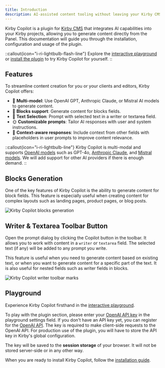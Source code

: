 ```yaml
---
title: Introduction
description: AI-assisted content tooling without leaving your Kirby CMS Panel.
---
```


Kirby Copilot is a plugin for [Kirby CMS](https://getkirby.com) that integrates AI capabilities into your Kirby projects, allowing you to generate content directly from the Panel. This documentation will guide you through the installation, configuration and usage of the plugin.

::callout{icon="i-ri-lightbulb-flash-line"}
Explore the [interactive playground](/playground) or [install the plugin](/docs/getting-started/installation) to try Kirby Copilot for yourself.
::

## Features

To streamline content creation for you or your clients and editors, Kirby Copilot offers:

- 🦙 **Multi-model**: Use OpenAI GPT, Anthropic Claude, or Mistral AI models to generate content.
- 🧱 **Blocks support**: Generate content for blocks fields.
- 📇 **Text Selection**: Prompt with selected text in a writer or textarea field.
- 🌞 **Customizable prompts**: Tailor AI responses with user and system instructions.
- 🎀 **Context-aware responses**: Include context from other fields with placeholders in user prompts to improve content relevance.

::callout{icon="i-ri-lightbulb-line"}
Kirby Copilot is multi-modal and supports [OpenAI models](https://platform.openai.com/docs/models) such as GPT-4o, [Anthropic Claude](https://www.anthropic.com/claude), and [Mistral models](https://mistral.ai/product/). We will add support for other AI providers if there is enough demand.
::

## Blocks Generation

One of the key features of Kirby Copilot is the ability to generate content for block fields. This feature is especially useful when creating content for complex layouts such as landing pages, product pages, or blog posts.

![Kirby Copilot blocks generation](/img/kirby-copilot-generate-blocks.png)

## Writer & Textarea Toolbar Button

Open the prompt dialog by clicking the Copilot button in the toolbar. It allows you to work with content in a `writer` or `textarea` field. The selected text (if any) will be added to any prompt you write.

This feature is useful when you need to generate content based on existing text, or when you want to generate content for a specific part of the text. It is also useful for nested fields such as writer fields in blocks.

![Kirby Copilot writer toolbar marks](/img/kirby-copilot-writer-prompt.png)

## Playground

Experience Kirby Copilot firsthand in the [interactive playground](/playground).

To play with the plugin section, please enter your [OpenAI API key](https://platform.openai.com/api-keys) in the playground settings field. If you don't have an API key yet, you can register for the [OpenAI API](https://platform.openai.com). The key is required to make client-side requests to the OpenAI API. For production use of the plugin, you will have to store the API key in Kirby's global configuration.

The key will be saved to the **session storage** of your browser. It will not be stored server-side or in any other way.

When you are ready to install Kirby Copilot, follow the [installation guide](/docs/getting-started/installation).
